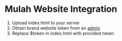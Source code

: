 # Mulah Website Integration

1. Upload index.html to your server
2. Obtain brand website token from an [admin](https://mulahpoints.com/relationship)
3. Replace $token in index.html with provided token
